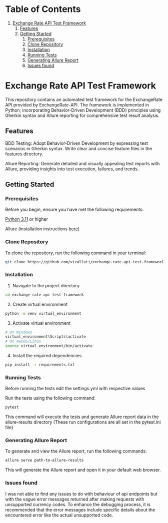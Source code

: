 # Table of Contents

1. [Exchange Rate API Test Framework](#playwright-test-automation-framework)
   1. [Features](#features)
   2. [Getting Started](#getting-started)
      1. [Prerequisites](#prerequisites)
      2. [Clone Repository](#clone-repository)
      3. [Installation](#installation)
      4. [Running Tests](#running-tests)
      5. [Generating Allure Report](#generating-allure-report)
      6. [Issues found](#issues-found)
      
# Exchange Rate API Test Framework

This repository contains an automated test framework for the ExchangeRate API provided by ExchangeRate-API. The framework is implemented in Python, incorporating Behavior-Driven Development (BDD) principles using Gherkin syntax and Allure reporting for comprehensive test result analysis.

## Features
BDD Testing: Adopt Behavior-Driven Development by expressing test scenarios in Gherkin syntax. Write clear and concise feature files in the features directory.

Allure Reporting: Generate detailed and visually appealing test reports with Allure, providing insights into test execution, failures, and trends.

## Getting Started
### Prerequisites
Before you begin, ensure you have met the following requirements:

[Python 3.11](https://www.python.org/downloads/release/python-3110/) or higher

Allure (installation instructions [here](https://allurereport.org/docs/gettingstarted-installation/))
### Clone Repository
To clone the repository, run the following command in your terminal:


```bash
git clone https://github.com/vizallati/exchange-rate-api-test-framework.git
```
### Installation
1. Navigate to the project directory 
```bash
cd exchange-rate-api-test-framework
```
2. Create virtual environment
```bash
python -m venv virtual_environment
```
3. Activate virtual environment
```bash
# On Windows
virtual_environment\Scripts\activate
# On macOS/Linux
source virtual_environment/bin/activate
```
4. Install the required dependencies

```bash
pip install -r requirements.txt
```
### Running Tests
Before running the tests edit the settings.yml with respective values

Run the tests using the following command:

```bash
pytest
```
This command will execute the tests and generate Allure report data in the allure-results directory (These run configurations are all set in the pytest.ini file)

### Generating Allure Report
To generate and view the Allure report, run the following commands:

```bash
allure serve path-to-allure-results
```
This will generate the Allure report and open it in your default web browser.

### Issues found
I was not able to find any issues to do with behaviour of api endpoints but with the vague error messages returned after making requests with unsupported currency codes. To enhance the debugging process, it is recommended that the error messages include specific details about the encountered error like the actual unsupported code.